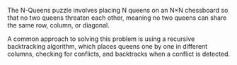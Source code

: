 The N-Queens puzzle involves placing N queens on an N×N chessboard so that no two queens threaten each other, meaning no two queens can share the same row, column, or diagonal.

A common approach to solving this problem is using a recursive backtracking algorithm, which places queens one by one in different columns, checking for conflicts, and backtracks when a conflict is detected.
